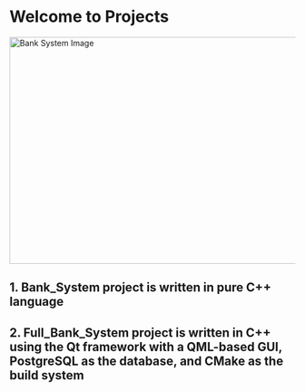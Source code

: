 <!-- markdownlint-disable MD033 -->

# Welcome to Projects

<img src="https://www.ntaskmanager.com/wp-content/uploads/2020/02/What-is-a-Project-1-scaled.jpg" alt="Bank System Image" width="800" height="400">

<br>

## 1. Bank_System project is written in pure C++ language

## 2. Full_Bank_System project is written in C++ using the Qt framework with a QML-based GUI, PostgreSQL as the database, and CMake as the build system
